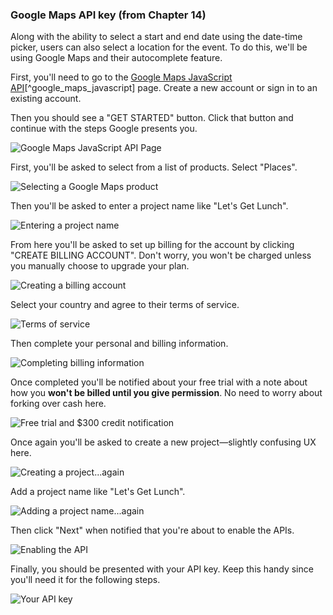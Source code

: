 ### Google Maps API key (from Chapter 14)

Along with the ability to select a start and end date using the date-time picker, users can also select a location for the event. To do this, we'll be using Google Maps and their autocomplete feature.

First, you'll need to go to the [Google Maps JavaScript API](https://developers.google.com/maps/documentation/javascript/get-api-key)[^google_maps_javascript] page. Create a new account or sign in to an existing account.

Then you should see a "GET STARTED" button. Click that button and continue with the steps Google presents you.

![Google Maps JavaScript API Page](images/google-maps-page-v2.png)

First, you'll be asked to select from a list of products. Select "Places".

![Selecting a Google Maps product](images/google-maps-setup-1.png)

Then you'll be asked to enter a project name like "Let's Get Lunch".

![Entering a project name](images/google-maps-setup-2.png)

From here you'll be asked to set up billing for the account by clicking "CREATE BILLING ACCOUNT". Don't worry, you won't be charged unless you manually choose to upgrade your plan.

![Creating a billing account](images/google-maps-setup-3.png)

Select your country and agree to their terms of service.

![Terms of service](images/google-maps-setup-4.png)

Then complete your personal and billing information.

![Completing billing information](images/google-maps-setup-5.png)

Once completed you'll be notified about your free trial with a note about how you **won't be billed until you give permission**. No need to worry about forking over cash here.

![Free trial and $300 credit notification](images/google-maps-setup-6.png)

Once again you'll be asked to create a new project—slightly confusing UX here.

![Creating a project...again](images/google-maps-setup-7.png)

Add a project name like "Let's Get Lunch".

![Adding a project name...again](images/google-maps-setup-8.png)

Then click "Next" when notified that you're about to enable the APIs.

![Enabling the API](images/google-maps-setup-9.png)

Finally, you should be presented with your API key. Keep this handy since you'll need it for the following steps.

![Your API key](images/google-maps-setup-10.png)